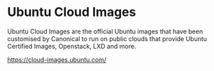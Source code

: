 # Ubuntu Cloud Images 

Ubuntu Cloud Images are the official Ubuntu images that have been customised by Canonical to run on public clouds that provide Ubuntu Certified Images, Openstack, LXD and more.

https://cloud-images.ubuntu.com/
